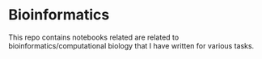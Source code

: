 # Bioinformatics

This repo contains notebooks related are related to bioinformatics/computational biology that I have written for various tasks. 
